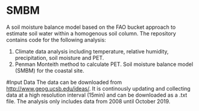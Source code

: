 # SMBM
A soil moisture balance model based on the FAO bucket approach to estimate soil water within a homogenous soil column.
The repository contains code for the following analysis: 
1. Climate data analysis including temperature, relative humidity, precipitation, soil moisture and PET. 
2. Penman Monteith method to calculate PET. 
Soil moisture balance model (SMBM) for the coastal site. 

#Input Data
The data can be downloaded from http://www.geog.ucsb.edu/ideas/. It is continously updating and collecting data at a high resolution interval (15min) and can be downloaded as a .txt file. The analysis only includes data from 2008 until October 2019. 


